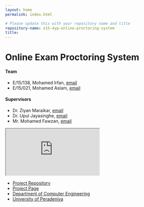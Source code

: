 ```yaml
---
layout: home
permalink: index.html

# Please update this with your repository name and title
repository-name: e15-4yp-online-proctoring-system
title:
---
```


[comment]: # "This is the standard layout for the project, but you can clean this and use your own template"

# Online Exam Proctoring System

#### Team

- E/15/138, Mohamed Irfan, [email](mailto:irfanmm96@gmail.com)
- E/15/021, Mohamed Aslam, [email](mailto:e15021@ce.pdn.ac.lk)

#### Supervisors

- Dr. Ziyan Maraikar, [email](mailto:ziyanm@eng.pdn.ac.lk)
- Dr. Upul Jayasinghe, [email](mailto:upuljm@eng.pdn.ac.lk)
- Mr. Mohamed Fawzan, [email](mailto:fawzanm@gmail.com)

<iframe src="https://docs.google.com/document/d/e/2PACX-1vRPtX3sbVeqdvJUPUHECMFG9HPmCBM3JcxJawfcwni_JrcjM_jmQXvF37p76w1JBhLG29zkDImVqLIG/pub?embedded=true"></iframe>

- [Project Repository](https://github.com/cepdnaclk/e15-4yp-online-proctoring-system)
- [Project Page](https://cepdnaclk.github.io/e15-4yp-online-proctoring-system)
- [Department of Computer Engineering](http://www.ce.pdn.ac.lk/)
- [University of Peradeniya](https://eng.pdn.ac.lk/)

[//]: # "Please refer this to learn more about Markdown syntax"
[//]: # "https://github.com/adam-p/markdown-here/wiki/Markdown-Cheatsheet"
